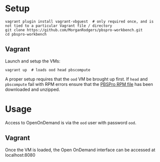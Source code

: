 # Setup

    vagrant plugin install vagrant-vbguest  # only required once, and is not tied to a particular Vagrant file / directory
    git clone https://github.com/MorganRodgers/pbspro-workbench.git
    cd pbspro-workbench
    

## Vagrant

Launch and setup the VMs:

    vagrant up  # loads ood head pbscompute

A proper setup requires that the `ood` VM be brought up first. If `head` and `pbscompute` fail with RPM errors ensure that the [PBSPro RPM file](https://github.com/PBSPro/pbspro/releases/download/v19.1.1/pbspro_19.1.1.centos7.zip) has been downloaded and unzipped.

# Usage

Access to OpenOnDemand is via the `ood` user with password `ood`.

## Vagrant

Once the VM is loaded, the Open OnDemand interface can be accessed at localhost:8080